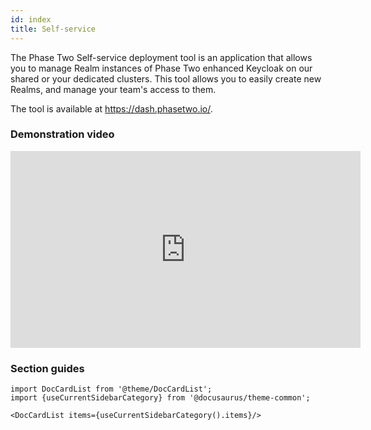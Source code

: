 ```yaml
---
id: index
title: Self-service
---
```


The Phase Two Self-service deployment tool is an application that allows you to manage Realm instances of Phase Two enhanced Keycloak on our shared or your dedicated clusters. This tool allows you to easily create new Realms, and manage your team's access to them.

The tool is available at https://dash.phasetwo.io/.

### Demonstration video

<iframe width="560" height="315" src="https://www.youtube.com/embed/zzJPmwrEHmU" title="YouTube video player" frameborder="0" allow="accelerometer; autoplay; clipboard-write; encrypted-media; gyroscope; picture-in-picture" allowfullscreen></iframe>

### Section guides

```mdx-code-block
import DocCardList from '@theme/DocCardList';
import {useCurrentSidebarCategory} from '@docusaurus/theme-common';

<DocCardList items={useCurrentSidebarCategory().items}/>
```
